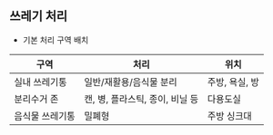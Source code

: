 ## 쓰레기 처리

- 기본 처리 구역 배치

| 구역       | 처리             | 위치         | 
|------------|------------------|--------------------|
| 실내 쓰레기통 | 일반/재활용/음식물 분리    | 주방, 욕실, 방   | 
| 분리수거 존       | 캔, 병, 플라스틱, 종이, 비닐 등 | 다용도실 | 
| 음식물 쓰레기통       | 밀폐형          | 주방 싱크대        |
